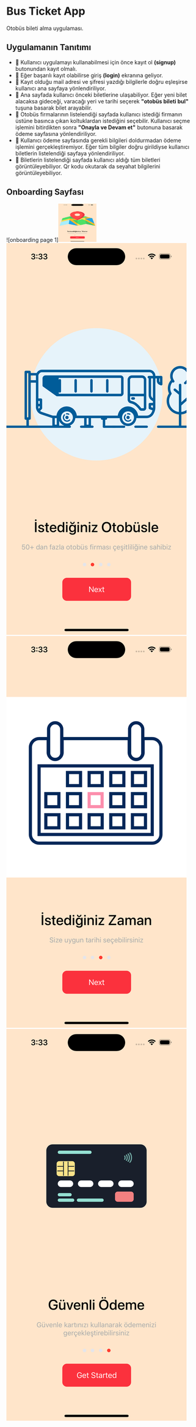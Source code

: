 # **Bus Ticket App**
 
 Otobüs bileti alma uygulaması.
 
 ## Uygulamanın Tanıtımı
 - :round_pushpin: Kullanıcı uygulamayı kullanabilmesi için önce kayıt ol **(signup)** butonundan kayıt olmalı. 
 - :round_pushpin: Eğer başarılı kayıt olabilirse giriş **(login)** ekranına geliyor. 
 - :round_pushpin: Kayıt olduğu mail adresi ve şifresi yazdığı bilgilerle doğru eşleşirse kullanıcı ana sayfaya yönlendiriliyor. 
 - :round_pushpin: Ana sayfada kullanıcı önceki biletlerine ulaşabiliyor. Eğer yeni bilet alacaksa gideceği, varacağı yeri ve tarihi seçerek **"otobüs bileti bul"** tuşuna basarak bilet arayabilir.
 - :round_pushpin: Otobüs firmalarının listelendiği sayfada kullanıcı istediği firmanın üstüne basınca çıkan koltuklardan istediğini seçebilir. Kullanıcı seçme işlemini bitirdikten sonra **"Onayla ve Devam et"** butonuna basarak ödeme sayfasına yönlendiriliyor.
 - :round_pushpin: Kullanıcı ödeme sayfasında gerekli bilgileri doldurmadan ödeme işlemini gerçekleştiremiyor. Eğer tüm bilgiler doğru girildiyse kullanıcı biletlerin listelendiği sayfaya yönlendiriliyor.
 - :round_pushpin: Biletlerin listelendiği sayfada kullanıcı aldığı tüm biletleri görüntüleyebiliyor. Qr kodu okutarak da seyahat bilgilerini görüntüleyebiliyor.
   
## Onboarding Sayfası
 ![onboarding page 1]<img src="Images/onboarding1.png" alt="Onboarding page 1" style="height: 100px; width:100px;"/>
 ![onboarding page 1](Images/onboarding2.png)
 ![onboarding page 1](Images/onboarding3.png)
 ![onboarding page 1](Images/onboarding4.png)
